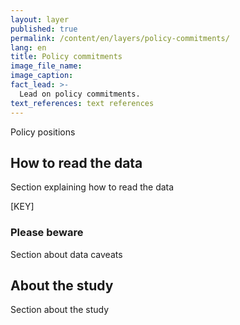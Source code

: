 ```yaml
---
layout: layer
published: true
permalink: /content/en/layers/policy-commitments/
lang: en
title: Policy commitments
image_file_name:
image_caption:
fact_lead: >-
  Lead on policy commitments.
text_references: text references
---
```


Policy positions

## How to read the data

Section explaining how to read the data

[KEY]

### Please beware

Section about data caveats

## About the study

Section about the study

